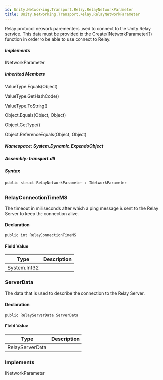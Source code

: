 ```yaml
---  
id: Unity.Networking.Transport.Relay.RelayNetworkParameter  
title: Unity.Networking.Transport.Relay.RelayNetworkParameter  
---
```


<div class="markdown level0 summary">

Relay protocol network parementers used to connect to the Unity Relay
service. This data must be provided to the Create(INetworkParameter\[\])
function in order to be able to use connect to Relay.

</div>

<div class="markdown level0 conceptual">

</div>

<div classs="implements">

##### Implements

<div>

INetworkParameter

</div>

</div>

<div class="inheritedMembers">

##### Inherited Members

<div>

ValueType.Equals(Object)

</div>

<div>

ValueType.GetHashCode()

</div>

<div>

ValueType.ToString()

</div>

<div>

Object.Equals(Object, Object)

</div>

<div>

Object.GetType()

</div>

<div>

Object.ReferenceEquals(Object, Object)

</div>

</div>

##### **Namespace**: System.Dynamic.ExpandoObject

##### **Assembly**: transport.dll

##### Syntax

``` lang-csharp
public struct RelayNetworkParameter : INetworkParameter
```

## 

### RelayConnectionTimeMS

<div class="markdown level1 summary">

The timeout in milliseconds after which a ping message is sent to the
Relay Server to keep the connection alive.

</div>

<div class="markdown level1 conceptual">

</div>

#### Declaration

``` lang-csharp
public int RelayConnectionTimeMS
```

#### Field Value

| Type         | Description |
|--------------|-------------|
| System.Int32 |             |

### ServerData

<div class="markdown level1 summary">

The data that is used to describe the connection to the Relay Server.

</div>

<div class="markdown level1 conceptual">

</div>

#### Declaration

``` lang-csharp
public RelayServerData ServerData
```

#### Field Value

| Type            | Description |
|-----------------|-------------|
| RelayServerData |             |

### Implements

<div>

INetworkParameter

</div>
